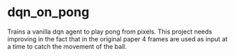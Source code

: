 # dqn_on_pong
Trains a vanilla dqn agent to play pong from pixels. 
This project needs improving in the fact that in the original paper 4 frames are used as input at a time to catch the movement of the ball.
